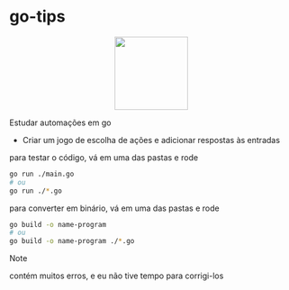 # go-tips

<p align="center">
  <img src="https://www.svgrepo.com/show/373635/go-gopher.svg" height="130"/>
</p>

Estudar automações em go
- Criar um jogo de escolha de ações e adicionar respostas às entradas



para testar o código, vá em uma das pastas e rode
```sh
go run ./main.go
# ou
go run ./*.go
```

para converter em binário, vá em uma das pastas e rode
```sh
go build -o name-program
# ou
go build -o name-program ./*.go
```

> [!NOTE]
> contém muitos erros, e eu não tive tempo para corrigi-los
